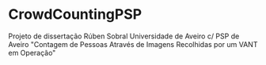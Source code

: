 # CrowdCountingPSP
Projeto de dissertação Rúben Sobral Universidade de Aveiro c/ PSP de Aveiro "Contagem de Pessoas Através de Imagens Recolhidas por um VANT em Operação"
